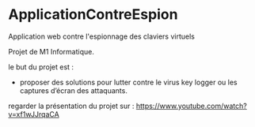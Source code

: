 # ApplicationContreEspion
Application web contre l'espionnage des claviers virtuels


Projet de M1 Informatique.

le but du projet est : 
- proposer des solutions pour lutter contre le virus key logger ou les captures d’écran des attaquants.

regarder la présentation du projet sur : https://www.youtube.com/watch?v=xf1wJJrqaCA
